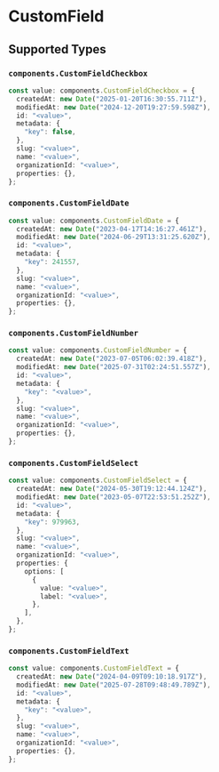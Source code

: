 # CustomField


## Supported Types

### `components.CustomFieldCheckbox`

```typescript
const value: components.CustomFieldCheckbox = {
  createdAt: new Date("2025-01-20T16:30:55.711Z"),
  modifiedAt: new Date("2024-12-20T19:27:59.598Z"),
  id: "<value>",
  metadata: {
    "key": false,
  },
  slug: "<value>",
  name: "<value>",
  organizationId: "<value>",
  properties: {},
};
```

### `components.CustomFieldDate`

```typescript
const value: components.CustomFieldDate = {
  createdAt: new Date("2023-04-17T14:16:27.461Z"),
  modifiedAt: new Date("2024-06-29T13:31:25.620Z"),
  id: "<value>",
  metadata: {
    "key": 241557,
  },
  slug: "<value>",
  name: "<value>",
  organizationId: "<value>",
  properties: {},
};
```

### `components.CustomFieldNumber`

```typescript
const value: components.CustomFieldNumber = {
  createdAt: new Date("2023-07-05T06:02:39.418Z"),
  modifiedAt: new Date("2025-07-31T02:24:51.557Z"),
  id: "<value>",
  metadata: {
    "key": "<value>",
  },
  slug: "<value>",
  name: "<value>",
  organizationId: "<value>",
  properties: {},
};
```

### `components.CustomFieldSelect`

```typescript
const value: components.CustomFieldSelect = {
  createdAt: new Date("2024-05-30T19:12:44.124Z"),
  modifiedAt: new Date("2023-05-07T22:53:51.252Z"),
  id: "<value>",
  metadata: {
    "key": 979963,
  },
  slug: "<value>",
  name: "<value>",
  organizationId: "<value>",
  properties: {
    options: [
      {
        value: "<value>",
        label: "<value>",
      },
    ],
  },
};
```

### `components.CustomFieldText`

```typescript
const value: components.CustomFieldText = {
  createdAt: new Date("2024-04-09T09:10:18.917Z"),
  modifiedAt: new Date("2025-07-28T09:48:49.789Z"),
  id: "<value>",
  metadata: {
    "key": "<value>",
  },
  slug: "<value>",
  name: "<value>",
  organizationId: "<value>",
  properties: {},
};
```

